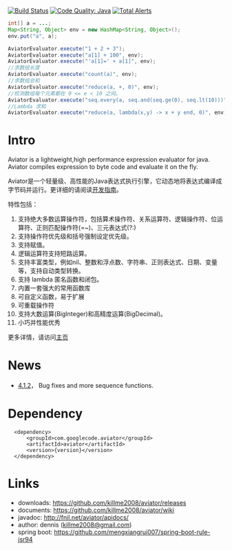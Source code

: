 [![Build Status](https://travis-ci.org/killme2008/aviator.svg?branch=master)](https://travis-ci.org/killme2008/aviator)
[![Code Quality: Java](https://img.shields.io/lgtm/grade/java/g/killme2008/aviator.svg?logo=lgtm&logoWidth=18)](https://lgtm.com/projects/g/killme2008/aviator/context:java)
[![Total Alerts](https://img.shields.io/lgtm/alerts/g/killme2008/aviator.svg?logo=lgtm&logoWidth=18)](https://lgtm.com/projects/g/killme2008/aviator/alerts)


```java
int[] a = ...;
Map<String, Object> env = new HashMap<String, Object>();
env.put("a", a);

AviatorEvaluator.execute("1 + 2 + 3");
AviatorEvaluator.execute("a[1] + 100", env);
AviatorEvaluator.execute("'a[1]=' + a[1]", env);
//求数组长度
AviatorEvaluator.execute("count(a)", env);
//求数组总和
AviatorEvaluator.execute("reduce(a, +, 0)", env);
//检测数组每个元素都在 0 <= e < 10 之间。
AviatorEvaluator.execute("seq.every(a, seq.and(seq.ge(0), seq.lt(10)))", env);
//Lambda 求和
AviatorEvaluator.execute("reduce(a, lambda(x,y) -> x + y end, 0)", env);
```

# Intro

Aviator is a lightweight,high performance expression evaluator for java.
Aviator compiles expression to byte code and evaluate it on the fly.

Aviator是一个轻量级、高性能的Java表达式执行引擎，它动态地将表达式编译成字节码并运行。更详细的请阅读[开发指南](https://github.com/killme2008/aviator/wiki)。

特性包括：

1. 支持绝大多数运算操作符，包括算术操作符、关系运算符、逻辑操作符、位运算符、正则匹配操作符(=~)、三元表达式(?:)
2. 支持操作符优先级和括号强制设定优先级。
3. 支持赋值。
4. 逻辑运算符支持短路运算。
5. 支持丰富类型，例如nil、整数和浮点数、字符串、正则表达式、日期、变量等，支持自动类型转换。
6. 支持 lambda 匿名函数和闭包。
7. 内置一套强大的常用函数库
8. 可自定义函数，易于扩展
9. 可重载操作符
10. 支持大数运算(BigInteger)和高精度运算(BigDecimal)。
11. 小巧并性能优秀

更多详情，请访问[主页](http://fnil.net/aviator)

# News

* [4.1.2](https://github.com/killme2008/aviator/releases/tag/aviator-4.1.2)， Bug fixes and more sequence functions.


# Dependency

      <dependency>
          <groupId>com.googlecode.aviator</groupId>
          <artifactId>aviator</artifactId>
          <version>{version}</version>
      </dependency>

# Links

 * downloads: https://github.com/killme2008/aviator/releases
 * documents: https://github.com/killme2008/aviator/wiki
 * javadoc: http://fnil.net/aviator/apidocs/
 * author:  dennis (killme2008@gmail.com)
 * spring boot: https://github.com/mengxiangrui007/spring-boot-rule-jsr94
